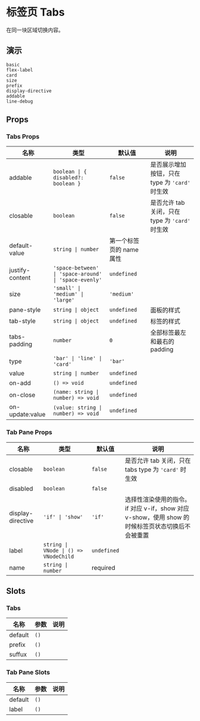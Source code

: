 # 标签页 Tabs

在同一块区域切换内容。

## 演示

```demo
basic
flex-label
card
size
prefix
display-directive
addable
line-debug
```

## Props

### Tabs Props

| 名称 | 类型 | 默认值 | 说明 |
| --- | --- | --- | --- |
| addable | `boolean \| { disabled?: boolean }` | `false` | 是否展示增加按钮，只在 type 为 `'card'` 时生效 |
| closable | `boolean` | `false` | 是否允许 tab 关闭，只在 type 为 `'card'` 时生效 |
| default-value | `string \| number` | 第一个标签页的 name 属性 |  |
| justify-content | `'space-between' \| 'space-around' \| 'space-evenly'` | `undefined` |  |
| size | `'small' \| 'medium' \| 'large'` | `'medium'` |  |
| pane-style | `string \| object` | `undefined` | 面板的样式 |
| tab-style | `string \| object` | `undefined` | 标签的样式 |
| tabs-padding | `number` | `0` | 全部标签最左和最右的 padding |
| type | `'bar' \| 'line' \| 'card'` | `'bar'` |  |
| value | `string \| number` | `undefined` |  |
| on-add | `() => void` | `undefined` |  |
| on-close | `(name: string \| number) => void` | `undefined` |  |
| on-update:value | `(value: string \| number) => void` | `undefined` |  |

### Tab Pane Props

| 名称 | 类型 | 默认值 | 说明 |
| --- | --- | --- | --- |
| closable | `boolean` | `false` | 是否允许 tab 关闭，只在 tabs type 为 `'card'` 时生效 |
| disabled | `boolean` | `false` |  |
| display-directive | `'if' \| 'show'` | `'if'` | 选择性渲染使用的指令。if 对应 v-if，show 对应 v-show，使用 show 的时候标签页状态切换后不会被重置 |
| label | `string \| VNode \| () => VNodeChild` | `undefined` |  |
| name | `string \| number` | required |  |

## Slots

### Tabs

| 名称    | 参数 | 说明 |
| ------- | ---- | ---- |
| default | `()` |      |
| prefix  | `()` |      |
| suffux  | `()` |      |

### Tab Pane Slots

| 名称    | 参数 | 说明 |
| ------- | ---- | ---- |
| default | `()` |      |
| label   | `()` |      |
